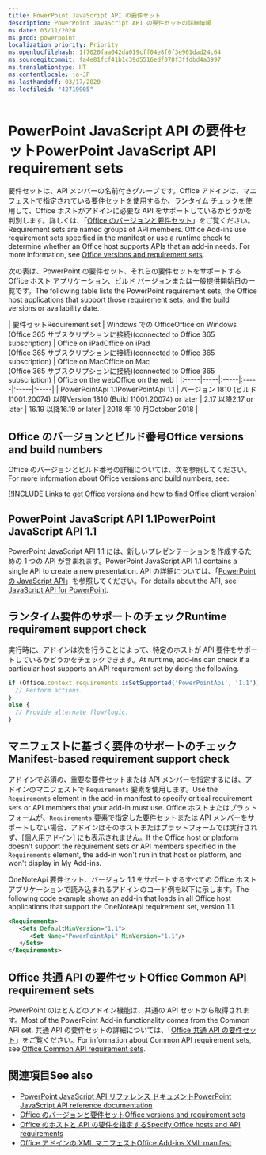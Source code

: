 ```yaml
---
title: PowerPoint JavaScript API の要件セット
description: PowerPoint JavaScript API の要件セットの詳細情報
ms.date: 03/11/2020
ms.prod: powerpoint
localization_priority: Priority
ms.openlocfilehash: 1f7020faa042da019cff04e8f0f3e901dad24c64
ms.sourcegitcommit: fa4e81fcf41b1c39d5516edf078f3ffdbd4a3997
ms.translationtype: HT
ms.contentlocale: ja-JP
ms.lasthandoff: 03/17/2020
ms.locfileid: "42719905"
---
```

# <a name="powerpoint-javascript-api-requirement-sets"></a><span data-ttu-id="36d8a-103">PowerPoint JavaScript API の要件セット</span><span class="sxs-lookup"><span data-stu-id="36d8a-103">PowerPoint JavaScript API requirement sets</span></span>

<span data-ttu-id="36d8a-p101">要件セットは、API メンバーの名前付きグループです。Office アドインは、マニフェストで指定されている要件セットを使用するか、ランタイム チェックを使用して、Office ホストがアドインに必要な API をサポートしているかどうかを判別します。詳しくは、「[Office のバージョンと要件セット](../../develop/office-versions-and-requirement-sets.md)」をご覧ください。</span><span class="sxs-lookup"><span data-stu-id="36d8a-p101">Requirement sets are named groups of API members. Office Add-ins use requirement sets specified in the manifest or use a runtime check to determine whether an Office host supports APIs that an add-in needs. For more information, see [Office versions and requirement sets](../../develop/office-versions-and-requirement-sets.md).</span></span>

<span data-ttu-id="36d8a-107">次の表は、PowerPoint の要件セット、それらの要件セットをサポートする Office ホスト アプリケーション、ビルド バージョンまたは一般提供開始日の一覧です。</span><span class="sxs-lookup"><span data-stu-id="36d8a-107">The following table lists the PowerPoint requirement sets, the Office host applications that support those requirement sets, and the build versions or availability date.</span></span>

|  <span data-ttu-id="36d8a-108">要件セット</span><span class="sxs-lookup"><span data-stu-id="36d8a-108">Requirement set</span></span>  |  <span data-ttu-id="36d8a-109">Windows での Office</span><span class="sxs-lookup"><span data-stu-id="36d8a-109">Office on Windows</span></span><br><span data-ttu-id="36d8a-110">(Office 365 サブスクリプションに接続)</span><span class="sxs-lookup"><span data-stu-id="36d8a-110">(connected to Office 365 subscription)</span></span>  |  <span data-ttu-id="36d8a-111">Office on iPad</span><span class="sxs-lookup"><span data-stu-id="36d8a-111">Office on iPad</span></span><br><span data-ttu-id="36d8a-112">(Office 365 サブスクリプションに接続)</span><span class="sxs-lookup"><span data-stu-id="36d8a-112">(connected to Office 365 subscription)</span></span>  |  <span data-ttu-id="36d8a-113">Office on Mac</span><span class="sxs-lookup"><span data-stu-id="36d8a-113">Office on Mac</span></span><br><span data-ttu-id="36d8a-114">(Office 365 サブスクリプションに接続)</span><span class="sxs-lookup"><span data-stu-id="36d8a-114">(connected to Office 365 subscription)</span></span>  | <span data-ttu-id="36d8a-115">Office on the web</span><span class="sxs-lookup"><span data-stu-id="36d8a-115">Office on the web</span></span> |
|:-----|-----|:-----|:-----|:-----|:-----|
| <span data-ttu-id="36d8a-116">PowerPointApi 1.1</span><span class="sxs-lookup"><span data-stu-id="36d8a-116">PowerPointApi 1.1</span></span> | <span data-ttu-id="36d8a-117">バージョン 1810 (ビルド 11001.20074) 以降</span><span class="sxs-lookup"><span data-stu-id="36d8a-117">Version 1810 (Build 11001.20074) or later</span></span> | <span data-ttu-id="36d8a-118">2.17 以降</span><span class="sxs-lookup"><span data-stu-id="36d8a-118">2.17 or later</span></span> | <span data-ttu-id="36d8a-119">16.19 以降</span><span class="sxs-lookup"><span data-stu-id="36d8a-119">16.19 or later</span></span> | <span data-ttu-id="36d8a-120">2018 年 10 月</span><span class="sxs-lookup"><span data-stu-id="36d8a-120">October 2018</span></span> |

## <a name="office-versions-and-build-numbers"></a><span data-ttu-id="36d8a-121">Office のバージョンとビルド番号</span><span class="sxs-lookup"><span data-stu-id="36d8a-121">Office versions and build numbers</span></span>

<span data-ttu-id="36d8a-122">Office のバージョンとビルド番号の詳細については、次を参照してください。</span><span class="sxs-lookup"><span data-stu-id="36d8a-122">For more information about Office versions and build numbers, see:</span></span>

[!INCLUDE [Links to get Office versions and how to find Office client version](../../includes/links-get-office-versions-builds.md)]

## <a name="powerpoint-javascript-api-11"></a><span data-ttu-id="36d8a-123">PowerPoint JavaScript API 1.1</span><span class="sxs-lookup"><span data-stu-id="36d8a-123">PowerPoint JavaScript API 1.1</span></span>

<span data-ttu-id="36d8a-124">PowerPoint JavaScript API 1.1 には、新しいプレゼンテーションを作成するための 1 つの API が含まれます。</span><span class="sxs-lookup"><span data-stu-id="36d8a-124">PowerPoint JavaScript API 1.1 contains a single API to create a new presentation.</span></span> <span data-ttu-id="36d8a-125">API の詳細については、「[PowerPoint の JavaScript API](../../powerpoint/powerpoint-add-ins.md)」を参照してください。</span><span class="sxs-lookup"><span data-stu-id="36d8a-125">For details about the API, see [JavaScript API for PowerPoint](../../powerpoint/powerpoint-add-ins.md).</span></span>

## <a name="runtime-requirement-support-check"></a><span data-ttu-id="36d8a-126">ランタイム要件のサポートのチェック</span><span class="sxs-lookup"><span data-stu-id="36d8a-126">Runtime requirement support check</span></span>

<span data-ttu-id="36d8a-127">実行時に、アドインは次を行うことによって、特定のホストが API 要件をサポートしているかどうかをチェックできます。</span><span class="sxs-lookup"><span data-stu-id="36d8a-127">At runtime, add-ins can check if a particular host supports an API requirement set by doing the following.</span></span>

```js
if (Office.context.requirements.isSetSupported('PowerPointApi', '1.1')) {
  // Perform actions.
}
else {
  // Provide alternate flow/logic.
}
```

## <a name="manifest-based-requirement-support-check"></a><span data-ttu-id="36d8a-128">マニフェストに基づく要件のサポートのチェック</span><span class="sxs-lookup"><span data-stu-id="36d8a-128">Manifest-based requirement support check</span></span>

<span data-ttu-id="36d8a-129">アドインで必須の、重要な要件セットまたは API メンバーを指定するには、アドインのマニフェストで `Requirements` 要素を使用します。</span><span class="sxs-lookup"><span data-stu-id="36d8a-129">Use the `Requirements` element in the add-in manifest to specify critical requirement sets or API members that your add-in must use.</span></span> <span data-ttu-id="36d8a-130">Office ホストまたはプラットフォームが、`Requirements` 要素で指定した要件セットまたは API メンバーをサポートしない場合、アドインはそのホストまたはプラットフォームでは実行されず、[個人用アドイン] にも表示されません。</span><span class="sxs-lookup"><span data-stu-id="36d8a-130">If the Office host or platform doesn't support the requirement sets or API members specified in the `Requirements` element, the add-in won't run in that host or platform, and won't display in My Add-ins.</span></span>

<span data-ttu-id="36d8a-131">OneNoteApi 要件セット、バージョン 1.1 をサポートするすべての Office ホスト アプリケーションで読み込まれるアドインのコード例を以下に示します。</span><span class="sxs-lookup"><span data-stu-id="36d8a-131">The following code example shows an add-in that loads in all Office host applications that support the OneNoteApi requirement set, version 1.1.</span></span>

```xml
<Requirements>
   <Sets DefaultMinVersion="1.1">
      <Set Name="PowerPointApi" MinVersion="1.1"/>
   </Sets>
</Requirements>
```

## <a name="office-common-api-requirement-sets"></a><span data-ttu-id="36d8a-132">Office 共通 API の要件セット</span><span class="sxs-lookup"><span data-stu-id="36d8a-132">Office Common API requirement sets</span></span>

<span data-ttu-id="36d8a-133">PowerPoint のほとんどのアドイン機能は、共通の API セットから取得されます。</span><span class="sxs-lookup"><span data-stu-id="36d8a-133">Most of the PowerPoint Add-in functionality comes from the Common API set.</span></span> <span data-ttu-id="36d8a-134">共通 API の要件セットの詳細については、「[Office 共通 API の要件セット](office-add-in-requirement-sets.md)」をご覧ください。</span><span class="sxs-lookup"><span data-stu-id="36d8a-134">For information about Common API requirement sets, see [Office Common API requirement sets](office-add-in-requirement-sets.md).</span></span>

## <a name="see-also"></a><span data-ttu-id="36d8a-135">関連項目</span><span class="sxs-lookup"><span data-stu-id="36d8a-135">See also</span></span>

- [<span data-ttu-id="36d8a-136">PowerPoint JavaScript API リファレンス ドキュメント</span><span class="sxs-lookup"><span data-stu-id="36d8a-136">PowerPoint JavaScript API reference documentation</span></span>](/javascript/api/powerpoint)
- [<span data-ttu-id="36d8a-137">Office のバージョンと要件セット</span><span class="sxs-lookup"><span data-stu-id="36d8a-137">Office versions and requirement sets</span></span>](../../develop/office-versions-and-requirement-sets.md)
- [<span data-ttu-id="36d8a-138">Office のホストと API の要件を指定する</span><span class="sxs-lookup"><span data-stu-id="36d8a-138">Specify Office hosts and API requirements</span></span>](../../develop/specify-office-hosts-and-api-requirements.md)
- [<span data-ttu-id="36d8a-139">Office アドインの XML マニフェスト</span><span class="sxs-lookup"><span data-stu-id="36d8a-139">Office Add-ins XML manifest</span></span>](../../develop/add-in-manifests.md)
